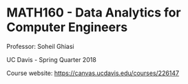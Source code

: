 # MATH160 - Data Analytics for Computer Engineers

Professor: Soheil Ghiasi

UC Davis - Spring Quarter 2018


Course website: https://canvas.ucdavis.edu/courses/226147

